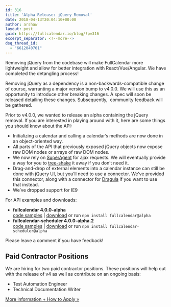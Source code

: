 ```yaml
---
id: 316
title: 'Alpha Release: jQuery Removal'
date: 2018-04-13T20:04:10+00:00
author: arshaw
layout: post
guid: https://fullcalendar.io/blog/?p=316
excerpt_separator: <!--more-->
dsq_thread_id:
  - "6612040761"
---
```

Removing jQuery from the codebase will make FullCalendar more lightweight and allow for better integration with React/Vue/Angular. We have completed the detangling process!<!--more-->

Removing jQuery as a dependency is a non-backwards-compatible change of course, warranting a major version bump to v4.0.0. We will use this as an opportunity to introduce other breaking changes. A spec will soon be released detailing these changes. Subsequently,  community feedback will be gathered.

Prior to v4.0.0, we wanted to release an alpha containing the jQuery removal. If you are interested in playing around with it, here are some things you should know about the API:

  * Initializing a calendar and calling a calendar&#8217;s methods are now done in an object-oriented way.
  * All parts of the API that previously exposed jQuery objects now expose raw DOM nodes or arrays of raw DOM nodes.
  * We now rely on <a href="https://visionmedia.github.io/superagent/" target="_blank">SuperAgent</a> for ajax requests. We will eventually provide a way for you to [tree-shake](https://webpack.js.org/guides/tree-shaking/) it away if you don&#8217;t need it.
  * Drag-and-drop of external elements into a calendar instance can still be done with jQuery UI, but you&#8217;ll need to use a connector. We&#8217;ve provided this connector, along with a connector for <a href="https://bevacqua.github.io/dragula/" target="_blank">Dragula</a> if you want to use that instead.
  * We&#8217;ve dropped support for IE9

For API examples and downloads:

  * **fullcalendar 4.0.0-alpha**  
    <a href="https://github.com/fullcalendar/fullcalendar/tree/jquery-removal/demos" target="_blank">code samples</a> | <a href="https://github.com/fullcalendar/fullcalendar/releases/tag/v4.0.0-alpha" target="_blank">download</a> or run `npm install fullcalendar@alpha`
  * **fullcalendar-scheduler 4.0.0-alpha.2**  
    <a href="https://github.com/fullcalendar/fullcalendar-scheduler/tree/jquery-removal/demos" target="_blank">code samples</a> | <a href="https://github.com/fullcalendar/fullcalendar-scheduler/releases/tag/v4.0.0-alpha.2" target="_blank">download</a> or run `npm install fullcalendar-scheduler@alpha`

Please leave a comment if you have feedback!

## Paid Contractor Positions

We are hiring for two paid contractor positions. These positions will help out with the release of v4 as well as contribute on an ongoing basis:

  * Test Automation Engineer
  * Technical Documentation Writer

[More information + How to Apply »](https://fullcalendar.io/opportunities)
